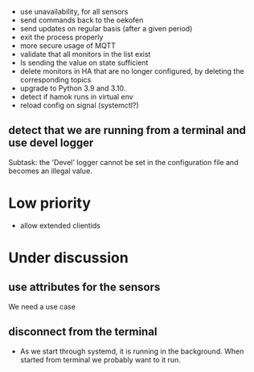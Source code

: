 - use unavailability, for all sensors
- send commands back to the oekofen
- send updates on regular basis (after a given period)
- exit the process properly
- more secure usage of MQTT
- validate that all monitors in the list exist
- Is sending the value on state sufficient
- delete monitors in HA that are no longer configured, by deleting the corresponding topics
- upgrade to Python 3.9 and 3.10.
- detect if hamok runs in virtual env
- reload config on signal (systemctl?)

## detect that we are running from a terminal and use devel logger

Subtask: the 'Devel' logger cannot be set in the configuration file and becomes an illegal value.

# Low priority

- allow extended clientids

# Under discussion

## use attributes for the sensors

We need a use case

## disconnect from the terminal

  - As we start through systemd, it is running in the background. When started from terminal we probably want to it run.
